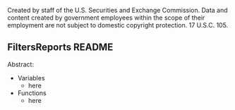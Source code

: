 ﻿Created by staff of the U.S. Securities and Exchange Commission.
Data and content created by government employees within the scope of their employment are not subject to domestic copyright protection. 17 U.S.C. 105.

## FiltersReports README
Abstract:

 - Variables
	 - here
 - Functions
	 - here

